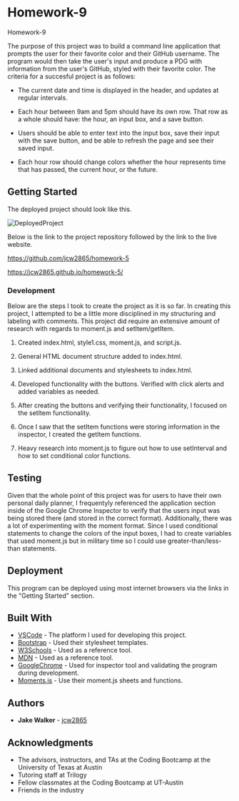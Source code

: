 # Homework-9
Homework-9

The purpose of this project was to build a command line application that prompts the user for their favorite color and their GitHub username. The program would then take the user's input and produce a PDG with information from the user's GitHub, styled with their favorite color. The criteria for a succesful project is as follows:

* The current date and time is displayed in the header, and updates at regular intervals.

* Each hour between 9am and 5pm should have its own row. That row as a whole should have: the hour, an input box, and a save button.

* Users should be able to enter text into the input box, save their input with the save button, and be able to refresh the page and see their saved input. 

* Each hour row should change colors whether the hour represents time that has passed, the current hour, or the future.

## Getting Started

The deployed project should look like this.

![DeployedProject](WorkDayScheduler.png)

Below is the link to the project repository followed by the link to the live website. 

https://github.com/jcw2865/homework-5

https://jcw2865.github.io/homework-5/

### Development

Below are the steps I took to create the project as it is so far. In creating this project, I attempted to be a little more disciplined in my structuring and labeling with comments. This project did require an extensive amount of research with regards to moment.js and setItem/getItem. 

1. Created index.html, style1.css, moment.js, and script.js. 

2. General HTML document structure added to index.html. 

3. Linked additional documents and stylesheets to index.html.

4. Developed functionality with the buttons. Verified with click alerts and added variables as needed. 

5. After creating the buttons and verifying their functionality, I focused on the setItem functionality.

6. Once I saw that the setItem functions were storing information in the inspector, I created the getItem functions. 

7. Heavy research into moment.js to figure out how to use setInterval and how to set conditional color functions.

## Testing

Given that the whole point of this project was for users to have their own personal daily planner, I frequentyly referenced the application section inside of the Google Chrome Inspector to verify that the users input was being stored there (and stored in the correct format). Additionally, there was a lot of experimenting with the moment format. Since I used conditional statements to change the colors of the input boxes, I had to create variables that used moment.js but in military time so I could use greater-than/less-than statements. 

## Deployment

This program can be deployed using most internet browsers via the links in the "Getting Started" section. 

## Built With

* [VSCode](https://code.visualstudio.com/) - The platform I used for developing this project.
* [Bootstrap](https://getbootstrap.com/) - Used their stylesheet templates.
* [W3Schools](https://www.w3schools.com/) - Used as a reference tool.
* [MDN](https://developer.mozilla.org/en-US/) - Used as a reference tool.
* [GoogleChrome](https://www.google.com/chrome/) - Used for inspector tool and validating the program during development. 
* [Moments.js](https://momentsjs.com/) - Use their moment.js sheets and functions.

<!-- ## Contributing

Please read [CONTRIBUTING.md](https://gist.github.com/PurpleBooth/b24679402957c63ec426) for details on our code of conduct, and the process for submitting pull requests to us. -->

## Authors

* **Jake Walker** - [jcw2865](https://github.com/jcw2865)

<!-- See also the list of [contributors](https://github.com/your/project/contributors) who participated in this project. -->

<!-- ## License

This project is licensed under the MIT License - see the [LICENSE.md](LICENSE.md) file for details -->

## Acknowledgments

* The advisors, instructors, and TAs at the Coding Bootcamp at the University of Texas at Austin
* Tutoring staff at Trilogy
* Fellow classmates at the Coding Bootcamp at UT-Austin
* Friends in the industry